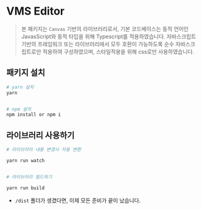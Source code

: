 # VMS Editor

> 본 패키지는 `Canvas` 기반의 라이브러리로서, 기본 코드베이스는 동적 언어인 JavasScript와 동적 타입을 위해 Typescript를 적용하였습니다. 자바스크립트 기반의 프레임워크 또는 라이브러리에서 모두 호환이 가능하도록 순수 자바스크립트로만 적용하여 구성하였으며, 스타일적용을 위해 css로만 사용하였습니다.

## 패키지 설치

```bash
# yarn 설치
yarn


# npm 설치
npm install or npm i

```

## 라이브러리 사용하기

```bash
# 라이브러리 내용 변경시 자동 변환

yarn run watch


# 라이브러리 빌드하기

yarn run build

```

- `/dist` 폴더가 생겼다면, 이제 모든 준비가 끝이 났습니다.
